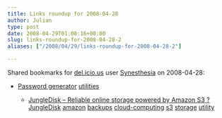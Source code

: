```yaml
---
title: Links roundup for 2008-04-28
author: Julian
type: post
date: 2008-04-29T01:00:16+00:00
slug: links-roundup-for-2008-04-28-2 
aliases: ["/2008/04/29/links-roundup-for-2008-04-28-2"]

---
```

Shared bookmarks for [del.icio.us][1] user [Synesthesia][2] on 2008-04-28:

  * [Password generator][3] 
    [utilities][4] </li> 
    
      * [JungleDisk &#8211; Reliable online storage powered by Amazon S3 ?][5] 
        [JungleDisk][6] [amazon][7] [backups][8] [cloud-computing][9] [s3][10] [storage][11] [utility][12] </li> </ul>

 [1]: https://del.icio.us/
 [2]: https://del.icio.us/synesthesia
 [3]: https://james.cridland.net/passwords
 [4]: https://del.icio.us/synesthesia/utilities
 [5]: https://www.jungledisk.com/
 [6]: https://del.icio.us/synesthesia/JungleDisk
 [7]: https://del.icio.us/synesthesia/amazon
 [8]: https://del.icio.us/synesthesia/backups
 [9]: https://del.icio.us/synesthesia/cloud-computing
 [10]: https://del.icio.us/synesthesia/s3
 [11]: https://del.icio.us/synesthesia/storage
 [12]: https://del.icio.us/synesthesia/utility